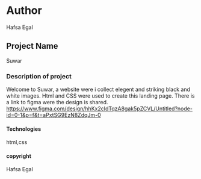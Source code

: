 # Author

Hafsa Egal

## Project Name

Suwar

### Description of project

Welcome to Suwar, a website were i collect elegent and striking black and white images. Html and CSS were used to create this landing page. There is a link to figma were the design is shared. https://www.figma.com/design/hhKx2cIdTqzA8gak5pZCVL/Untitled?node-id=0-1&p=f&t=aPxtSG9EzN8ZdqJm-0

#### Technologies

html,css

#### copyright

Hafsa Egal
